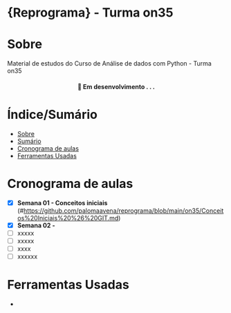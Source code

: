 
# {Reprograma} - Turma on35


# Sobre 

Material de estudos do Curso de Análise de dados com Python - Turma on35

<h4 align="center"> 
	🚧  Em desenvolvimento . . .
</h4>

# Índice/Sumário

* [Sobre](#sobre)
* [Sumário](#índice/sumário)
* [Cronograma de aulas](#cronograma-de-aulas)
* [Ferramentas Usadas](#ferramentas-usadas)

# Cronograma de aulas 

- [x] **Semana 01 - Conceitos iniciais** (#https://github.com/palomaavena/reprograma/blob/main/on35/Conceitos%20Iniciais%20%26%20GIT.md)
- [x] **Semana 02 -**
- [ ] xxxxx
- [ ] xxxxx
- [ ] xxxx
- [ ] xxxxxx

# Ferramentas Usadas

- 


